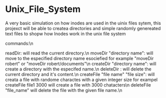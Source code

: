 # Unix_File_System
A very basic simulation on how inodes are used in the uinix files sytem, this projexct will be able to createa directories and simple randomly genereated text files to shopw how Inodes work in the unix file system

commands:\n

readDir: will read the current directory.\n
moveDir "directory name": will move to the especified directory name esociefied for example "moveDir robert" or "moveDir robert/documents"\n
createDir "directory name": will create a directory with the especifed name.\n
deleteDir : will delete the current directory and it's content.\n
createFile "file name" "file size": will creata a file with randome charactes with a given integer size for exampel createFile file1 3000 will create a file with 3000 chatacters\n
deleteFile "file_name" will delete the file with the given file name.\n
